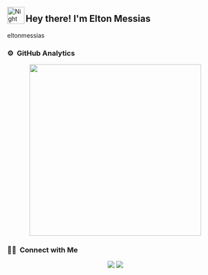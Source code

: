 

<img alt="Night Coding" src="./assets/Hand%20Wave.gif" width='40' align="left"/><h2>Hey there! I'm Elton Messias</h2>


eltonmessias
### ⚙️ &nbsp;GitHub Analytics


<p align="center">
<a href="https://github.com/eltonmessias">


  <img width=400 src='https://github-readme-stats.vercel.app/api/top-langs/?username=eltonmessias&theme=vue-dark&show_icons=true&hide_border=true&layout=compact&count-private=true' />
</a>
</p>

### 🤝🏻 &nbsp;Connect with Me

<p align="center">
<a href="https://linkedin.com/in/eltonmessias"><img src="https://img.shields.io/badge/-Elton%20Messias%20-0077B5?style=flat&logo=Linkedin&logoColor=white"/></a>
<a href="eltonmessias10@gmail.com"><img src="https://img.shields.io/badge/-eltonmessias10@gmail.com-D14836?style=flat&logo=Gmail&logoColor=white"/></a>

</p>


